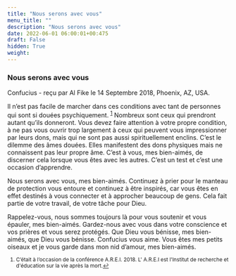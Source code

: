 ```yaml
---
title: "Nous serons avec vous"
menu_title: ""
description: "Nous serons avec vous"
date: 2022-06-01 06:00:01+00:475
draft: False
hidden: True
weight:
---
```

### Nous serons avec vous

Confucius - reçu par Al Fike le 14 Septembre 2018, Phoenix, AZ, USA.

Il n’est pas facile de marcher dans ces conditions avec tant de personnes qui sont si douées psychiquement. <sup id="a1">[1](#f1)</sup> Nombreux sont ceux qui prendront autant qu’ils donneront. Vous devez faire attention à votre propre condition, à ne pas vous ouvrir trop largement à ceux qui peuvent vous impressionner par leurs dons, mais qui ne sont pas aussi spirituellement enclins. C’est le dilemme des âmes douées. Elles manifestent des dons physiques mais ne connaissent pas leur propre âme. C’est à vous, mes bien-aimés, de discerner cela lorsque vous êtes avec les autres. C’est un test et c’est une occasion d’apprendre.

Nous serons avec vous, mes bien-aimés. Continuez à prier pour le manteau de protection vous entoure et continuez à être inspirés, car vous êtes en effet destinés à vous connecter et à approcher beaucoup de gens. Cela fait partie de votre travail, de votre tâche pour Dieu.

Rappelez-vous, nous sommes toujours là pour vous soutenir et vous épauler, mes bien-aimés. Gardez-nous avec vous dans votre conscience et vos prières et vous serez protégés. Que Dieu vous bénisse, mes bien-aimés, que Dieu vous bénisse. Confucius vous aime. Vous êtes mes petits oiseaux et je vous garde dans mon nid d’amour, mes bien-aimés.
<small>

1. <large id="f1"> C’était à l’occasion de la conférence A.R.E.I. 2018. L' A.R.E.I est l'Institut de recherche et d'éducation sur la vie après la mort.[↩](#a1)
